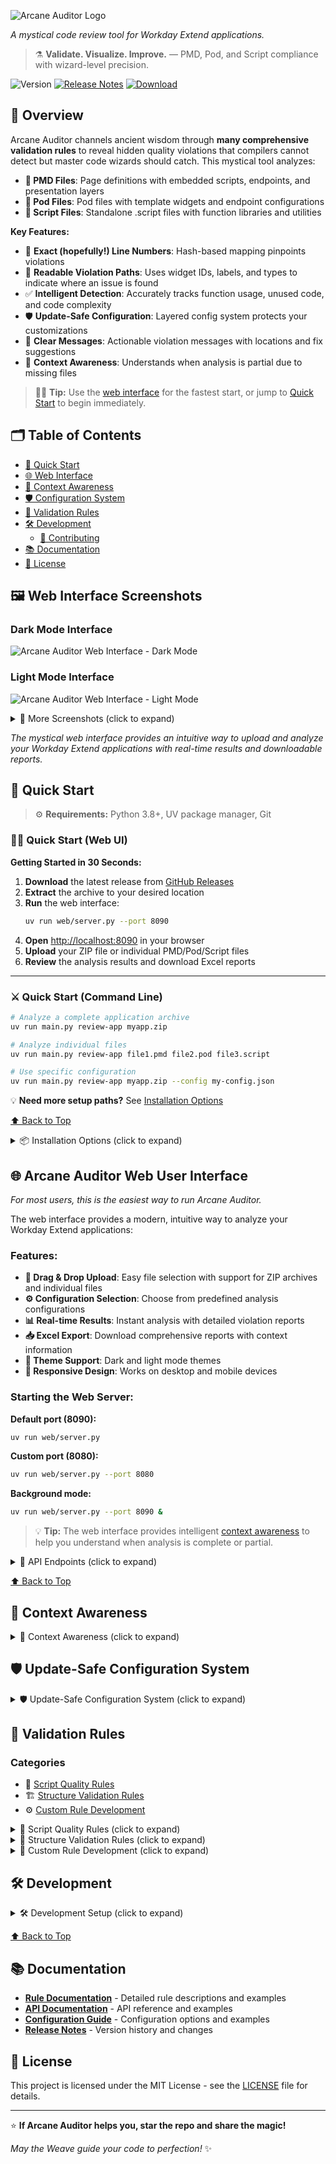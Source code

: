 ![Arcane Auditor Logo](assets/arcane-auditor-logo.png)

*A mystical code review tool for Workday Extend applications.*

> ⚗️ **Validate. Visualize. Improve.** — PMD, Pod, and Script compliance with wizard-level precision.

![Version](https://img.shields.io/badge/version-0.4.0--beta.1-purple?style=for-the-badge)
[![Release Notes](https://img.shields.io/badge/📋-Release_Notes-blue?style=for-the-badge)](release_notes/RELEASE_NOTES_0.4.0-beta.1.md)
[![Download](https://img.shields.io/badge/🚀-Download_Latest-orange?style=for-the-badge)](https://github.com/Developers-and-Dragons/ArcaneAuditor/releases)

## 🎯 Overview

Arcane Auditor channels ancient wisdom through **many comprehensive validation rules** to reveal hidden quality violations that compilers cannot detect but master code wizards should catch. This mystical tool analyzes:

- **📄 PMD Files**: Page definitions with embedded scripts, endpoints, and presentation layers
- **🧩 Pod Files**: Pod files with template widgets and endpoint configurations
- **📜 Script Files**: Standalone .script files with function libraries and utilities

**Key Features:**

- 🎯 **Exact (hopefully!) Line Numbers**: Hash-based mapping pinpoints violations
- 🧭 **Readable Violation Paths**: Uses widget IDs, labels, and types to indicate where an issue is found
- ✅ **Intelligent Detection**: Accurately tracks function usage, unused code, and code complexity
- 🛡️ **Update-Safe Configuration**: Layered config system protects your customizations
- 🎨 **Clear Messages**: Actionable violation messages with locations and fix suggestions
- 🧠 **Context Awareness**: Understands when analysis is partial due to missing files

> 🧙‍♂️ **Tip:** Use the [web interface](#-arcane-auditor-web-user-interface) for the fastest start, or jump to [Quick Start](#-quick-start) to begin immediately.

## 🗂️ Table of Contents

- [🚀 Quick Start](#-quick-start)
- [🌐 Web Interface](#-arcane-auditor-web-user-interface)
- [🧠 Context Awareness](#-context-awareness)
- [🛡️ Configuration System](#-update-safe-configuration-system)
- [🔧 Validation Rules](#-validation-rules)
- [🛠️ Development](#-development)
  - [🤝 Contributing](#contributing)
- [📚 Documentation](#-documentation)
- [📄 License](#-license)

## 🖼️ Web Interface Screenshots

### Dark Mode Interface
![Arcane Auditor Web Interface - Dark Mode](assets/results-dark.png)

### Light Mode Interface
![Arcane Auditor Web Interface - Light Mode](assets/results-light.png)

<details>
<summary>📸 More Screenshots (click to expand)</summary>

**Upload View:**
![Upload View](assets/upload-dark.png)

**Issues View:**
![Issues View](assets/issues-dark.png)

**Configuration View:**
![Configuration View](assets/config-dark.png)

**Details View:**
![Details View](assets/details-dark.png)

</details>

*The mystical web interface provides an intuitive way to upload and analyze your Workday Extend applications with real-time results and downloadable reports.*

## 🚀 Quick Start

> ⚙️ **Requirements:** Python 3.8+, UV package manager, Git

### 🧙‍♂️ Quick Start (Web UI)

**Getting Started in 30 Seconds:**

1. **Download** the latest release from [GitHub Releases](https://github.com/Developers-and-Dragons/ArcaneAuditor/releases)
2. **Extract** the archive to your desired location
3. **Run** the web interface:
   ```bash
   uv run web/server.py --port 8090
   ```
4. **Open** [http://localhost:8090](http://localhost:8090) in your browser
5. **Upload** your ZIP file or individual PMD/Pod/Script files
6. **Review** the analysis results and download Excel reports

---

### ⚔️ Quick Start (Command Line)

```bash
# Analyze a complete application archive
uv run main.py review-app myapp.zip

# Analyze individual files
uv run main.py review-app file1.pmd file2.pod file3.script

# Use specific configuration
uv run main.py review-app myapp.zip --config my-config.json
```

💡 **Need more setup paths?** See [Installation Options](#-installation-options)

[⬆️ Back to Top](#-table-of-contents)

<details>
<summary>📦 Installation Options (click to expand)</summary>

### Option A: Direct Download (Recommended)

1. Download the latest release from [GitHub Releases](https://github.com/Developers-and-Dragons/ArcaneAuditor/releases)
2. Extract the archive to your desired location
3. Install dependencies:
   ```bash
   uv sync
   ```

### Option B: Clone Repository

```bash
git clone https://github.com/Developers-and-Dragons/ArcaneAuditor.git
cd ArcaneAuditor
uv sync
```

### Option C: Development Setup

```bash
git clone https://github.com/Developers-and-Dragons/ArcaneAuditor.git
cd ArcaneAuditor
uv sync --dev
uv run pytest  # Run tests
```

</details>

## 🌐 Arcane Auditor Web User Interface

*For most users, this is the easiest way to run Arcane Auditor.*

The web interface provides a modern, intuitive way to analyze your Workday Extend applications:

### **Features:**
- **📁 Drag & Drop Upload**: Easy file selection with support for ZIP archives and individual files
- **⚙️ Configuration Selection**: Choose from predefined analysis configurations
- **📊 Real-time Results**: Instant analysis with detailed violation reports
- **📥 Excel Export**: Download comprehensive reports with context information
- **🌙 Theme Support**: Dark and light mode themes
- **📱 Responsive Design**: Works on desktop and mobile devices

### **Starting the Web Server:**

**Default port (8090):**
```bash
uv run web/server.py
```

**Custom port (8080):**
```bash
uv run web/server.py --port 8080
```

**Background mode:**
```bash
uv run web/server.py --port 8090 &
```

> 💡 **Tip:** The web interface provides intelligent [context awareness](#-context-awareness) to help you understand when analysis is complete or partial.

<details>
<summary>🔗 API Endpoints (click to expand)</summary>

- `GET /` - Main interface
- `POST /upload` - File upload endpoint
- `GET /job/{job_id}` - Job status
- `GET /download/{job_id}/excel` - Download Excel report
- `GET /configurations` - Available configurations
- `GET /static/{file}` - Static assets (CSS, JS, images)

</details>

[⬆️ Back to Top](#-table-of-contents)

## 🧠 Context Awareness

<details>
<summary>🧠 Context Awareness (click to expand)</summary>

Arcane Auditor provides **intelligent context awareness** to help you understand when analysis is complete or partial:

| Mode | Description | Example Command |
|------|--------------|----------------|
| Complete | Full set of files provided | `uv run main.py review-app myapp.zip` |
| Partial | Missing one or more files | `uv run main.py review-app mypage.pmd` |
| Mixed | ZIP + extra scripts | `uv run main.py review-app myapp.zip extra.script` |

### **Complete Analysis** ✅
When you provide all relevant files (PMD, AMD, SMD), Arcane Auditor runs **all validation rules** and provides comprehensive coverage.

### **Partial Analysis** ⚠️
When files are missing, Arcane Auditor:
- **Runs available rules** on provided files
- **Clearly indicates** which files are missing
- **Shows which rules** couldn't be executed
- **Provides guidance** on what to add for complete validation

### **Supported Analysis Modes**

**ZIP File Analysis:**
```bash
# Complete application archive
uv run main.py review-app myapp.zip
```

**Individual File Analysis:**
```bash
# Single PMD file
uv run main.py review-app mypage.pmd

# Multiple files
uv run main.py review-app file1.pmd file2.pod file3.script
```

**Mixed Analysis:**
```bash
# Some files from archive, some individual
uv run main.py review-app myapp.zip additional-file.script
```

### **Context Information Display**

The tool provides clear context information in all output formats:

**Console Output:**
```
📊 Analysis Context:
✅ Complete Analysis - All files provided
📁 Files Analyzed: 15
📄 Files Present: 15
⚠️ Files Missing: 0
🔧 Rules Executed: 45
```

**Excel Reports:**
- Dedicated "Context" sheet with analysis completeness
- Clear indication of missing files and their impact
- Guidance on achieving complete analysis

**Web Interface:**
- Context panel showing analysis status
- Visual indicators for complete vs. partial analysis
- Recommendations for improving analysis coverage

[⬆️ Back to Top](#-table-of-contents)

</details>

## 🛡️ Update-Safe Configuration System

<details>
<summary>🛡️ Update-Safe Configuration System (click to expand)</summary>

Arcane Auditor uses a **layered configuration system** that protects your customizations during updates:

### **Configuration Layers (Priority Order):**

1. **Command Line Arguments** (highest priority)
2. **User Configuration File** (`~/.arcane-auditor/config.json`)
3. **Project Configuration File** (`arcane-auditor.json`)
4. **Default Configuration** (built-in)

### **Configuration File Structure:**

```json
{
  "rules": {
    "script": {
      "enabled": true,
      "max_complexity": 10,
      "max_function_length": 50
    },
    "structure": {
      "enabled": true,
      "check_hardcoded_values": true,
      "require_widget_labels": true
    }
  },
  "output": {
    "format": "console",
    "include_context": true,
    "excel_include_context_sheet": true
  }
}
```

### **Creating Custom Configurations:**

```bash
# Generate default configuration
uv run main.py generate-config > my-config.json

# Use custom configuration
uv run main.py review-app myapp.zip --config my-config.json
```

### **Configuration Inheritance:**

- **User config** inherits from **default config**
- **Project config** inherits from **user config**
- **Command line** overrides all config files
- **Missing settings** fall back to defaults

This ensures your customizations persist through updates while allowing flexibility for different projects.

[⬆️ Back to Top](#-table-of-contents)

</details>

## 🔧 Validation Rules

### Categories
- 🧠 [Script Quality Rules](#-script-quality-rules)
- 🏗️ [Structure Validation Rules](#-structure-validation-rules)
- ⚙️ [Custom Rule Development](#-custom-rule-development)

<details>
<summary>🔧 Script Quality Rules (click to expand)</summary>

### **Script Syntax & Structure**
- **Valid JavaScript Syntax**: Ensures all script code follows proper JavaScript syntax
- **Function Declaration Validation**: Validates function declarations and their parameters
- **Variable Declaration**: Checks for proper variable declarations and scope
- **Control Flow Validation**: Validates if/else, loops, and other control structures

### **Code Complexity & Quality**
- **Cyclomatic Complexity**: Measures code complexity (default threshold: 10)
- **Function Length**: Limits function length (default: 50 lines)
- **Nested Depth**: Prevents excessive nesting (default: 4 levels)
- **Code Duplication**: Detects repeated code patterns

### **Naming Conventions**
- **Function Naming**: Enforces camelCase for function names
- **Variable Naming**: Ensures consistent variable naming
- **Constant Naming**: Validates constant naming conventions
- **Parameter Naming**: Checks parameter naming consistency

### **Unused Code Detection**
- **Unused Functions**: Identifies functions that are never called
- **Unused Variables**: Finds variables that are declared but never used
- **Dead Code**: Detects unreachable code blocks
- **Unused Parameters**: Identifies function parameters that aren't used

[⬆️ Back to Top](#-table-of-contents)

</details>

<details>
<summary>🔧 Structure Validation Rules (click to expand)</summary>

### **Widget Configuration**
- **Required Fields**: Ensures all required widget fields are present
- **Field Validation**: Validates field types and constraints
- **Widget Hierarchy**: Checks proper widget nesting and relationships
- **Component Validation**: Validates component configurations

### **PMD File Structure**
- **Page Definition**: Validates page structure and metadata
- **Endpoint Configuration**: Checks endpoint definitions and parameters
- **Presentation Layer**: Validates UI component configurations
- **Data Binding**: Ensures proper data binding configurations

### **Pod File Validation**
- **Template Structure**: Validates pod template structure
- **Widget Definitions**: Checks widget definitions and properties
- **Endpoint Integration**: Validates endpoint connections
- **Data Flow**: Ensures proper data flow between components

### **Best Practices**
- **Hardcoded Values**: Detects hardcoded values that should be configurable
- **Security Practices**: Validates security-related configurations
- **Performance Optimization**: Checks for performance-related issues
- **Accessibility**: Validates accessibility compliance

[⬆️ Back to Top](#-table-of-contents)

</details>

<details>
<summary>🔧 Custom Rule Development (click to expand)</summary>

### **Creating Custom Rules**

Arcane Auditor supports custom rule development through a plugin system:

```python
# Example custom rule
class CustomScriptRule(BaseRule):
    def __init__(self):
        super().__init__(
            rule_id="custom_script_rule",
            description="Custom script validation rule",
            severity="ADVICE"
        )
    
    def validate(self, file_content, file_path):
        violations = []
        # Your custom validation logic here
        return violations
```

### **Rule Registration**

```python
# Register custom rule
from arcane_auditor.rules import RuleRegistry

RuleRegistry.register(CustomScriptRule())
```

### **Rule Configuration**

Custom rules can be configured through the configuration system:

```json
{
  "rules": {
    "custom": {
      "custom_script_rule": {
        "enabled": true,
        "threshold": 5
      }
    }
  }
}
```

[⬆️ Back to Top](#-table-of-contents)

</details>

## 🛠️ Development

<details>
<summary>🛠️ Development Setup (click to expand)</summary>

### **Prerequisites**
- Python 3.8+
- uv package manager
- Git

### **Setup Development Environment**

```bash
# Clone repository
git clone https://github.com/Developers-and-Dragons/ArcaneAuditor.git
cd ArcaneAuditor

# Install dependencies
uv sync --dev

# Run tests
uv run pytest

# Run linting
uv run ruff check .

# Format code
uv run ruff format .
```

### **Project Structure**

<details>
<summary>📁 Project Structure (click to expand)</summary>

```
ArcaneAuditor/
├── arcane_auditor/           # Main package
│   ├── __init__.py
│   ├── main.py              # CLI entry point
│   ├── rules/               # Validation rules
│   │   ├── __init__.py
│   │   ├── base.py          # Base rule classes
│   │   ├── script.py        # Script validation rules
│   │   └── structure.py     # Structure validation rules
│   ├── parser/              # File parsing
│   │   ├── __init__.py
│   │   ├── pmd_parser.py    # PMD file parser
│   │   ├── pod_parser.py    # Pod file parser
│   │   └── script_parser.py # Script file parser
│   ├── output/              # Output formatting
│   │   ├── __init__.py
│   │   ├── formatter.py     # Output formatters
│   │   └── excel.py         # Excel report generation
│   └── config/              # Configuration management
│       ├── __init__.py
│       ├── loader.py        # Configuration loading
│       └── validator.py     # Configuration validation
├── web/                     # Web interface
│   ├── server.py           # FastAPI server
│   └── frontend/           # Frontend assets
│       ├── index.html      # Main HTML
│       ├── style.css       # Styling
│       └── script.js       # JavaScript
├── tests/                   # Test suite
│   ├── __init__.py
│   ├── test_rules.py       # Rule tests
│   ├── test_parser.py      # Parser tests
│   └── test_output.py       # Output tests
├── samples/                 # Sample files
│   ├── templates/          # Template files
│   └── archives/          # Sample archives
├── docs/                    # Documentation
│   ├── rules.md           # Rule documentation
│   └── api.md             # API documentation
├── assets/                  # Static assets
│   ├── logo.png           # Logo
│   └── screenshots/        # Screenshots
├── release_notes/          # Release notes
├── pyproject.toml          # Project configuration
├── README.md              # This file
└── LICENSE                # License
```

</details>

### **Running Tests**

```bash
# Run all tests
uv run pytest

# Run specific test file
uv run pytest tests/test_rules.py

# Run with coverage
uv run pytest --cov=arcane_auditor
```

### **Contributing**

1. Fork the repository
2. Create a feature branch: `git checkout -b feature-name`
3. Make your changes
4. Add tests for new functionality
5. Run the test suite: `uv run pytest`
6. Commit your changes: `git commit -m "Add feature"`
7. Push to your fork: `git push origin feature-name`
8. Create a Pull Request

### **Code Style**

- Follow PEP 8 guidelines
- Use type hints where appropriate
- Write comprehensive docstrings
- Include unit tests for new features
- Use meaningful commit messages

[⬆️ Back to Top](#-table-of-contents)

</details>

[⬆️ Back to Top](#-table-of-contents)

## 📚 Documentation

- **[Rule Documentation](docs/rules.md)** - Detailed rule descriptions and examples
- **[API Documentation](docs/api.md)** - API reference and examples
- **[Configuration Guide](docs/configuration.md)** - Configuration options and examples
- **[Release Notes](release_notes/)** - Version history and changes

## 📄 License

This project is licensed under the MIT License - see the [LICENSE](LICENSE) file for details.

---

⭐ **If Arcane Auditor helps you, star the repo and share the magic!**

*May the Weave guide your code to perfection!* ✨